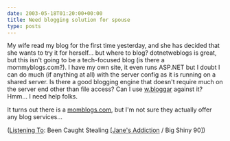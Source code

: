 ```yaml
---
date: 2003-05-18T01:20:00+00:00
title: Need blogging solution for spouse
type: posts
---
```

My wife read my blog for the first time yesterday, and she has decided that she wants to try it for herself... but where to blog? dotnetweblogs is great, but this isn't going to be a tech-focused blog (is there a mommyblogs.com?). I have my own site, it even runs ASP.NET but I doubt I can do much (if anything at all) with the server config as it is running on a shared server. Is there a good blogging engine that doesn't require much on the server end other than file access? Can I use [w.bloggar](https://wbloggar.com/) against it? Hmm... I need help folks.

It turns out there is a [momblogs.com](https://momblogs.com), but I'm not sure they actually offer any blog services...


  ([Listening To](https://learn.microsoft.com/en-us/previous-versions/dotnet/articles/ms973230(v=msdn.10)): Been Caught Stealing [[Jane's Addiction](https://open.spotify.com/search/Jane/artists's%20Addiction) / Big Shiny 90])
